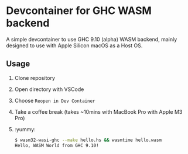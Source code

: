 # Devcontainer for GHC WASM backend

A simple devcontainer to use GHC 9.10 (alpha) WASM backend, mainly designed to use with Apple Silicon macOS as a Host OS.

## Usage

1. Clone repository
2. Open directory with VSCode
3. Choose `Reopen in Dev Container`
4. Take a coffee break (takes ~10mins with MacBook Pro with Apple M3 Pro)
5. :yummy:

    ```bash
    $ wasm32-wasi-ghc --make hello.hs && wasmtime hello.wasm
    Hello, WASM World from GHC 9.10!
    ```
